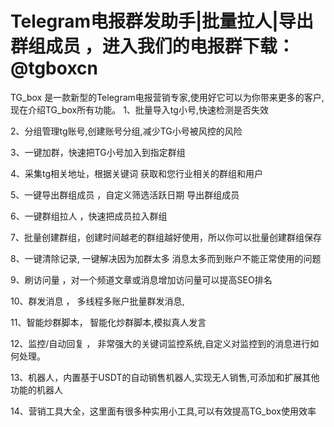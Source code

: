 # Telegram电报群发助手|批量拉人|导出群组成员   ，进入我们的电报群下载：  @tgboxcn
TG_box 是一款新型的Telegram电报营销专家,使用好它可以为你带来更多的客户,现在介绍TG_box所有功能。
1、批量导入tg小号,快速检测是否失效</p> 
2、分组管理tg账号,创建账号分组,减少TG小号被风控的风险</p> 
3、一键加群，快速把TG小号加入到指定群组</p> 
4、采集tg相关地址，根据关键词 获取和您行业相关的群组和用户</p> 
5、一键导出群组成员 ，自定义筛选活跃日期 导出群组成员</p> 
6、一键群组拉人 ，快速把成员拉入群组</p> 
7、批量创建群组，创建时间越老的群组越好使用，所以你可以批量创建群组保存</p> 
8、一键清除记录, 一键解决因为加群太多 消息太多而到账户不能正常使用的问题</p> 
9、刷访问量 ，对一个频道文章或消息增加访问量可以提高SEO排名</p> 
10、群发消息 ， 多线程多账户批量群发消息,</p> 
11、智能炒群脚本， 智能化炒群脚本,模拟真人发言</p> 
12、监控/自动回复 ， 非常强大的关键词监控系统,自定义对监控到的消息进行如何处理。</p> 
13、机器人，内置基于USDT的自动销售机器人,实现无人销售,可添加和扩展其他功能的机器人</p> 
14、营销工具大全，这里面有很多种实用小工具,可以有效提高TG_box使用效率</p> 


